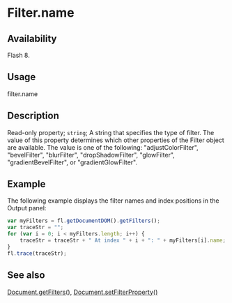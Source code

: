 # Filter.name

## Availability

Flash 8.

## Usage

filter.name

## Description

Read-only property; `string`; A string that specifies the type of filter. The value of this property determines which other properties of the Filter object are available. The value is one of the following: "adjustColorFilter", "bevelFilter", "blurFilter", "dropShadowFilter", "glowFilter", "gradientBevelFilter", or "gradientGlowFilter".

## Example

The following example displays the filter names and index positions in the Output panel:

```javascript
var myFilters = fl.getDocumentDOM().getFilters();
var traceStr = "";
for (var i = 0; i < myFilters.length; i++) {
    traceStr = traceStr + " At index " + i + ": " + myFilters[i].name;
}
fl.trace(traceStr);
```

## See also

[Document.getFilters()](../Document_object/Document79.md), [Document.setFilterProperty()](../Document_object/Document520.md)
